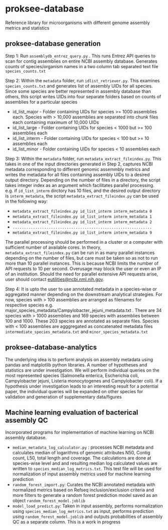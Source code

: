 # proksee-database
Reference library for microorganisms with different genome assembly metrics and statistics

## proksee-database generation
Step 1: Run `assemblydb_entrez_query.py` . This runs Entrez API queries to scan for contig assemblies on entire NCBI assembly database. Generates counts of species/organism names in a two column tab separated text file `species_counts.txt`  

Step 2: Within the `metadata` folder, run `idlist_retriever.py`. This examines `species_counts.txt` and generates list of assembly UIDs for all species. Since some species are better represented in assembly database than others, this script writes UIDs into four separate folders based on counts of assemblies for a particular species  
- id_list_major - Folder containing UIDs for species >= 1000 assemblies each. Species with > 10,000 assemblies are separated into chunk files each containing maximum of 10,000 UIDs      
- id_list_large - Folder containing UIDs for species < 1000 but >= 100 assemblies each   
- id_list_interm - Folder containing UIDs for species < 100 but >= 10 assemblies each
- id_list_minor - Folder containing UIDs for species < 10 assemblies each

Step 3: Within the `metadata` folder, run `metadata_extract_fileindex.py`. This takes in one of the input directories generated in Step 2, captures NCBI metadata corresponding to different genomic assemmbly metrics and writes the metadata for all files containing assembly UIDs to a desired output directory. Depending on the number of files in a directory, the script takes integer index as an argument which facilitates parallel processing.  
e.g. if `id_list_interm` dirctory has 10 files, and the desired output directory is `interm_metadata`, the script `metadata_extract_fileindex.py` can be used in the following way:  
- `metadata_extract_fileindex.py id_list_interm interm_metadata 0`  
- `metadata_extract_fileindex.py id_list_interm interm_metadata 1`  
- `metadata_extract_fileindex.py id_list_interm interm_metadata 2`  
- `..............................................................`  
- `metadata_extract_fileindex.py id_list_interm interm_metadata 9`  

The parallel processing should be performed in a cluster or a computer with sufficient number of available cores. In theory, `metadata_extract_fileindex.py` can be run in as many parallel instances depending on the number of files, but care must be taken so as not to run more than 10 parallel instances. This is because NCBI limits the number of API requests to 10 per second. Overusage may block the user or even an IP of an institution. Should the need for parallel extensive API requests arise, user should contact eutilities@ncbi.nml.nih.gov.

Step 4: It is upto the user to use annotated metadata in a species-wise or aggregated manner depending on the downstream analytical strategies. For now, species with > 100 assemblies are arranged as filenames for respective species e.g. major_species_metadata/Campylobacter_jejuni_metadata.txt . There are 34 species with > 1000 assemblies and 169 species with assemblies between 100 and 1000. These 203 species are annotated as separate files. Species with < 100 assemblies are agggregated as concatenated metadata files `intermediate_species_metadata.txt` and `minor_species_metadata.txt`

## proksee-database-analytics
The underlying idea is to perform analysis on assembly metadata using pandas and matplotlib python libraries. A number of hypotheses and statistics are under investigation. We will perform individual queries on the most represented species (Salmonella enterica, Escherichia coli, Campylobacter jejuni, Listeria monocytogenes and Campylobacter coli). If a hypothesis under investigation leads to an interesting result for a potential paper, the individual queries will be expanded on other species for validation and generation of supplementary data/figures  

## Machine learning evaluation of bacterical assembly QC
Incorporated programs for implementation of machine learning on NCBI assembly database.
- `median_metadata_log_calculator.py` : processes NCBI metadata and calculates median of logarithms of genomic attributes N50, Contig count, L50, total length and coverage. The calculations are done at species-wise level and and resulting median log calculated values are written to `species_median_log_metrics.txt`. This test file will be used for normalization of input assembly metrics used for machine learning prediction
- `random_forest_import.py`: Curates the NCBI annotated metadata with normalized metrics based on Refseq inclusion/exclusion criteria and more filters to generate a random forest prediction model saved as an object `random_forest_model.joblib`
- `model_load_predict.py`: Taken in input assembly, performs normalization using `species_median_log_metrics.txt` as input, performs prediction using `random_forest_model.joblib` and outputs probabilities of assembly QC as a separate column. This is a work in progress
